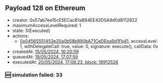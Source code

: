## Payload 128 on Ethereum

- creator: 0x57ab7ee15cE5ECacB1aB84EE42D5A9d0d8112922
- maximumAccessLevelRequired: 1
- state: 3(Executed)
- actions:
  - [0x04565551453e20a0b58b890bA71CeDEea9d1Fb41](https://etherscan.io/tx/0x04565551453e20a0b58b890bA71CeDEea9d1Fb41), accessLevel: 1, withDelegateCall: true, value: 0, signature: execute(), callData: 0x
- createdAt: [15/05/2024, 16:20:59](https://etherscan.io/tx/0x4c9161af331998a22b182c697668a1ad9f983b7e6816e5ad8d5bac662deea598)
- queuedAt: [19/05/2024, 17:07:59](https://etherscan.io/tx/0xe655398819f68b0a8eae98e5d6ca8471700d2778ff1507a43a37ac7a23e666ae)
- executedAt: [20/05/2024, 17:08:23, block: 19912526](https://etherscan.io/tx/0x8f1a23296f488364a9c6d2fc3cee852fd10f310094da3f9e9fd038778d61dc5e)

### :sos: simulation failed: 33
